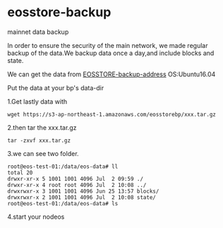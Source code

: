 # eosstore-backup
mainnet data backup

In order to ensure the security of the main network, we made regular backup of the data.We backup data once a day,and include blocks and state.

We can get the data from [EOSSTORE-backup-address](https://s3-ap-northeast-1.amazonaws.com/eosstorebp/index.html)
OS:Ubuntu16.04

Put the data at your bp's data-dir

1.Get lastly data with 
```
wget https://s3-ap-northeast-1.amazonaws.com/eosstorebp/xxx.tar.gz
```

2.then tar the xxx.tar.gz

```
tar -zxvf xxx.tar.gz
```

3.we can see two folder.
```
root@eos-test-01:/data/eos-data# ll
total 20
drwxr-xr-x 5 1001 1001 4096 Jul  2 09:59 ./
drwxr-xr-x 4 root root 4096 Jul  2 10:08 ../
drwxrwxr-x 3 1001 1001 4096 Jun 25 13:57 blocks/
drwxrwxr-x 2 1001 1001 4096 Jul  2 10:08 state/
root@eos-test-01:/data/eos-data# ls
```

4.start your nodeos
